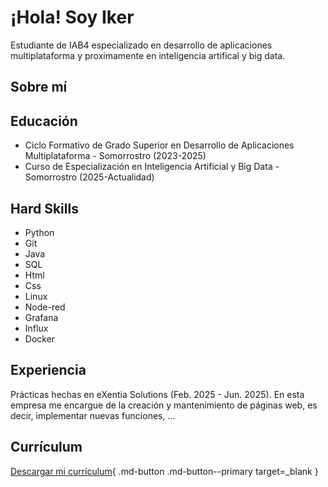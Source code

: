 # ¡Hola! Soy Iker

Estudiante de IAB4 especializado en desarrollo de aplicaciones multiplataforma y proximamente en inteligencia artifical y big data.

## Sobre mí

## Educación 
- Ciclo Formativo de Grado Superior en Desarrollo de Aplicaciones Multiplataforma - Somorrostro (2023-2025)
- Curso de Especialización en Inteligencia Artificial y Big Data - Somorrostro (2025-Actualidad)

## Hard Skills
- Python
- Git
- Java
- SQL
- Html
- Css
- Linux
- Node-red
- Grafana
- Influx
- Docker

## Experiencia
Prácticas hechas en eXentia Solutions (Feb. 2025 - Jun. 2025). En esta empresa me encargue de la creación y mantenimiento de páginas web, es decir, implementar nuevas funciones, ...

## Currículum

[Descargar mi currículum](assets/Iker_Iglesias_Gonzalez.pdf){ .md-button .md-button--primary target=_blank }


